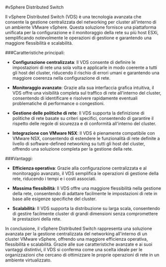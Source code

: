 #vSphere Distributed Switch

Il vSphere Distributed Switch (VDS) è una tecnologia avanzata che consente la gestione centralizzata del networking per cluster all'interno di un ambiente VMware vSphere. Questa soluzione fornisce una piattaforma unificata per la configurazione e il monitoraggio della rete su più host ESXi, semplificando notevolmente le operazioni di gestione e garantendo una maggiore flessibilità e scalabilità.

###Caratteristiche principali:

- **Configurazione centralizzata**: Il VDS consente di definire le impostazioni di rete una sola volta e applicarle in modo coerente a tutti gli host del cluster, riducendo il rischio di errori umani e garantendo una maggiore coerenza nella configurazione di rete.

- **Monitoraggio avanzato**: Grazie alla sua interfaccia grafica intuitiva, il VDS offre una visibilità completa sul traffico di rete all'interno del cluster, consentendo di identificare e risolvere rapidamente eventuali problematiche di performance o congestioni.

- **Gestione delle politiche di rete**: Il VDS supporta la definizione di politiche di rete basate su criteri specifici, consentendo di garantire il rispetto delle regole di sicurezza e di conformità all'interno del cluster.

- **Integrazione con VMware NSX**: Il VDS è pienamente compatibile con VMware NSX, consentendo di estendere le funzionalità di rete definite a livello di software-defined networking su tutti gli host del cluster, offrendo una soluzione completa per la gestione della rete.

###Vantaggi:

- **Efficienza operativa**: Grazie alla configurazione centralizzata e al monitoraggio avanzato, il VDS semplifica le operazioni di gestione della rete, riducendo i tempi e i costi associati.

- **Massima flessibilità**: Il VDS offre una maggiore flessibilità nella gestione della rete, consentendo di adattare facilmente le impostazioni di rete in base alle esigenze specifiche del cluster.

- **Scalabilità**: Il VDS supporta la distribuzione su larga scala, consentendo di gestire facilmente cluster di grandi dimensioni senza compromettere le prestazioni della rete.

In conclusione, il vSphere Distributed Switch rappresenta una soluzione avanzata per la gestione centralizzata del networking all'interno di un cluster VMware vSphere, offrendo una maggiore efficienza operativa, flessibilità e scalabilità. Grazie alle sue caratteristiche avanzate e ai suoi vantaggi distintivi, il VDS si conferma come una scelta ideale per le organizzazioni che cercano di ottimizzare le proprie operazioni di rete in un ambiente virtualizzato.